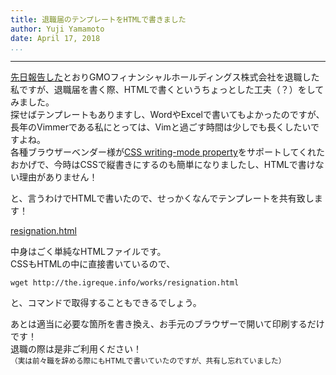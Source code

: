 ```yaml
---
title: 退職届のテンプレートをHTMLで書きました
author: Yuji Yamamoto
date: April 17, 2018
...
```

---

[先日報告した](01-gmo-iij.html)とおりGMOフィナンシャルホールディングス株式会社を退職した私ですが、退職届を書く際、HTMLで書くというちょっとした工夫（？）をしてみました。  
探せばテンプレートもありますし、WordやExcelで書いてもよかったのですが、長年のVimmerである私にとっては、Vimと過ごす時間は少しでも長くしたいですよね。  
各種ブラウザーベンダー様が[CSS writing-mode property](https://caniuse.com/#feat=css-writing-mode)をサポートしてくれたおかげで、今時はCSSで縦書きにするのも簡単になりましたし、HTMLで書けない理由がありません！

と、言うわけでHTMLで書いたので、せっかくなんでテンプレートを共有致します！

[resignation.html](/works/resignation.html)

中身はごく単純なHTMLファイルです。  
CSSもHTMLの中に直接書いているので、

```
wget http://the.igreque.info/works/resignation.html
```

と、コマンドで取得することもできるでしょう。

あとは適当に必要な箇所を書き換え、お手元のブラウザーで開いて印刷するだけです！  
退職の際は是非ご利用ください！  
<small>（実は前々職を辞める際にもHTMLで書いていたのですが、共有し忘れていました）</small>
